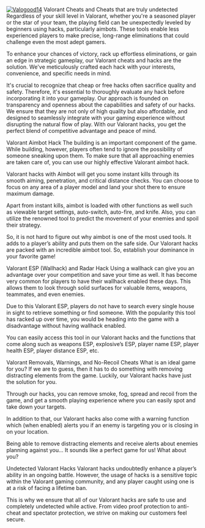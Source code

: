 [![Valogood14](https://i.imghippo.com/files/DHgtl1716704853.jpg)](https://discord.gg/UXAv9ru4fD)
Valorant Cheats and Cheats that are truly undetected
Regardless of your skill level in Valorant, whether you're a seasoned player or the star of your team, the playing field can be unexpectedly leveled by beginners using hacks, particularly aimbots. These tools enable less experienced players to make precise, long-range eliminations that could challenge even the most adept gamers.

To enhance your chances of victory, rack up effortless eliminations, or gain an edge in strategic gameplay, our Valorant cheats and hacks are the solution. We've meticulously crafted each hack with your interests, convenience, and specific needs in mind.

It's crucial to recognize that cheap or free hacks often sacrifice quality and safety. Therefore, it's essential to thoroughly evaluate any hack before incorporating it into your gameplay. Our approach is founded on transparency and openness about the capabilities and safety of our hacks. We ensure that they are not only of high quality but also affordable, and designed to seamlessly integrate with your gaming experience without disrupting the natural flow of play. With our Valorant hacks, you get the perfect blend of competitive advantage and peace of mind.

 

Valorant Aimbot Hack
The building is an important component of the game. While building, however, players often tend to ignore the possibility of someone sneaking upon them. To make sure that all approaching enemies are taken care of, you can use our highly effective Valorant aimbot hack.

Valorant hacks with Aimbot will get you some instant kills through its smooth aiming, penetration, and critical distance checks. You can choose to focus on any area of a player model and land your shot there to ensure maximum damage.

Apart from instant kills, aimbot is loaded with other functions as well such as viewable target settings, auto-switch, auto-fire, and knife. Also, you can utilize the renowned tool to predict the movement of your enemies and spoil their strategy.

So, it is not hard to figure out why aimbot is one of the most used tools. It adds to a player’s ability and puts them on the safe side. Our Valorant hacks are packed with an incredible aimbot tool. So, establish your dominance in your favorite game!

 

Valorant ESP (Wallhack) and Radar Hack
Using a wallhack can give you an advantage over your competition and save your time as well. It has become very common for players to have their wallhack enabled these days. This allows them to look through solid surfaces for valuable items, weapons, teammates, and even enemies.

Due to this Valorant ESP, players do not have to search every single house in sight to retrieve something or find someone. With the popularity this tool has racked up over time, you would be heading into the game with a disadvantage without having wallhack enabled.

You can easily access this tool in our Valorant hacks and the functions that come along such as weapons ESP, explosive’s ESP, player name ESP, player health ESP, player distance ESP, etc.

 

Valorant Removals, Warnings, and No-Recoil Cheats
What is an ideal game for you? If we are to guess, then it has to do something with removing distracting elements from the game. Luckily, our Valorant hacks have just the solution for you.

Through our hacks, you can remove smoke, fog, spread and recoil from the game, and get a smooth playing experience where you can easily spot and take down your targets.

In addition to that, our Valorant hacks also come with a warning function which (when enabled) alerts you if an enemy is targeting you or is closing in on your location.

Being able to remove distracting elements and receive alerts about enemies planning against you…  It sounds like a perfect game for us! What about you?

 

Undetected Valorant Hacks
Valorant hacks undoubtedly enhance a player’s ability in an ongoing battle. However, the usage of hacks is a sensitive topic within the Valorant gaming community, and any player caught using one is at a risk of facing a lifetime ban.

This is why we ensure that all of our Valorant hacks are safe to use and completely undetected while active. From video proof protection to anti-cheat and spectator protection, we strive on making our customers feel secure.
